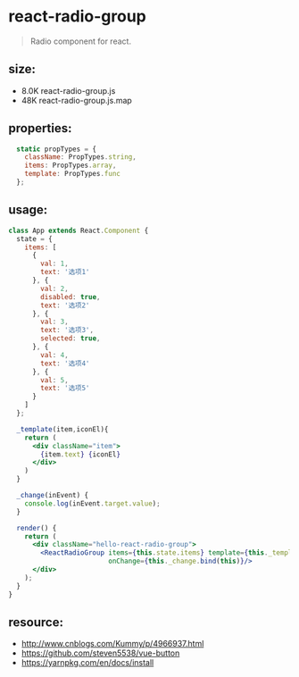 # react-radio-group
> Radio component for react.


## size:
+ 8.0K	react-radio-group.js
+ 48K	react-radio-group.js.map

## properties:
```javascript
  static propTypes = {
    className: PropTypes.string,
    items: PropTypes.array,
    template: PropTypes.func
  };
```

## usage:
```jsx
class App extends React.Component {
  state = {
    items: [
      {
        val: 1,
        text: '选项1'
      }, {
        val: 2,
        disabled: true,
        text: '选项2'
      }, {
        val: 3,
        text: '选项3',
        selected: true,
      }, {
        val: 4,
        text: '选项4'
      }, {
        val: 5,
        text: '选项5'
      }
    ]
  };

  _template(item,iconEl){
    return (
      <div className="item">
        {item.text} {iconEl}
      </div>
    )
  }

  _change(inEvent) {
    console.log(inEvent.target.value);
  }

  render() {
    return (
      <div className="hello-react-radio-group">
        <ReactRadioGroup items={this.state.items} template={this._template.bind(this)}
                         onChange={this._change.bind(this)}/>
      </div>
    );
  }
}
```



## resource:
+ http://www.cnblogs.com/Kummy/p/4966937.html
+ https://github.com/steven5538/vue-button
+ https://yarnpkg.com/en/docs/install

